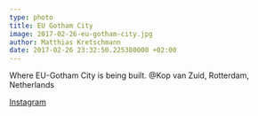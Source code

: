 ```yaml
---
type: photo
title: EU Gotham City
image: 2017-02-26-eu-gotham-city.jpg
author: Matthias Kretschmann
date: 2017-02-26 23:32:50.225380000 +02:00
---
```


Where EU-Gotham City is being built. @Kop van Zuid, Rotterdam, Netherlands

[Instagram](https://www.instagram.com/p/BREDkiFlrgX)
